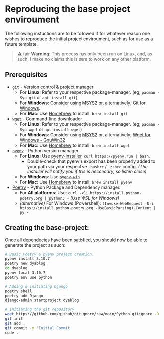# Reproducing the base project enviroument
The following instuctions are to be followed if for whatever reason one wishes to reproduce the initial project enviroument, such as for use as a future template.

> ⚠️ fair **Warning**: This process has only been run on Linux, and, as such, I make no claims this is sure to work on any other platform.

## Prerequisites
 - [`git`](https://git-scm.com/) - Version control & project manager
   - For **Linux**: Refer to your respective package-manager. (eg; `pacman -Syu git` or `apt install git`)
   - For **Windows**: Consider using [MSYS2](https://www.msys2.org/) or, alternatively; [Git for Windows](https://gitforwindows.org/).
   - For **Mac**: Use [Homebrew](https://brew.sh/) to install: `brew install git`
- [`wget`](https://git-scm.com/) - Command-line downloader
   - For **Linux**: Refer to your respective package-manager. (eg; `pacman -Syu wget` or `apt install wget`)
   - For **Windows**: Consider using [MSYS2](https://www.msys2.org/) or, alternatively; [Wget for Windows - GnuWin32](http://gnuwin32.sourceforge.net/packages/wget.htm)
   - For **Mac**: Use [Homebrew](https://brew.sh/) to install: `brew install wget`
 - [`pyenv`](https://github.com/pyenv/pyenv) - Python version manager
   - For **Linux**: Use [pyenv-installer](https://github.com/pyenv/pyenv-installer): `curl https://pyenv.run | bash`.
     - Double-check that pyenv's export has been properly added to your path via your respective `.bashrc` / `.zshrc` config. *(The installer will notify you if this is neccecary, so listen close)*
   - For **Windows**: Use [`pyenv-win`](https://pyenv-win.github.io/pyenv-win/)
   - For **Mac**: Use [Homebrew](https://brew.sh/) to install: `brew install pyenv`
 - [Poetry](https://python-poetry.org/) - Python Package and Dependency manager.
   - For **All platforms**: Use: `curl -sSL https://install.python-poetry.org | python3 -` *(Use WSL for Windows)*
   - *(alternative)* For Windows (Powershell): `(Invoke-WebRequest -Uri https://install.python-poetry.org -UseBasicParsing).Content | py -`

## Creating the base-project:
Once all dependecies have been satisfied, you should now be able to generate the project as such:
```sh
# Basic Poetry & pyenv project creation.
pyenv install 3.10.7
poetry new dyablog
cd dyablog
pyenv local 3.10.7
poetry env use python

# Adding & initiating Django
poetry shell
poetry add Django
django-admin startproject dyablog .

# Initiating the git repository
wget https://github.com/github/gitignore/raw/main/Python.gitignore -O ./.gitignore
git init
git add .
git commit -m 'Initial Commit'
code .
```
